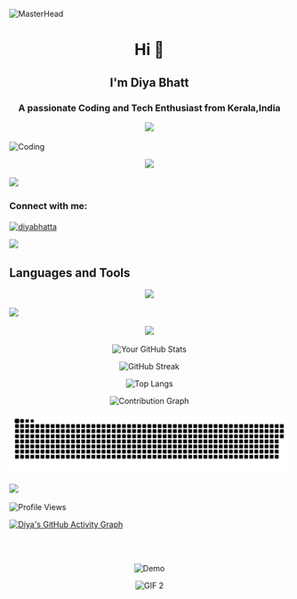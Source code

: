 ![MasterHead](https://camo.githubusercontent.com/32513d20e5de414c6cea5be17236ec60852df5219420cedebada8c556e801e73/68747470733a2f2f6d69722d73332d63646e2d63662e626568616e63652e6e65742f70726f6a6563745f6d6f64756c65732f6d61785f313230302f3135393964373130373031393732352e356639643363376261653633362e676966)
<h1 align="center">Hi 👋</h1> 
<h2 align ="center">I'm Diya Bhatt</h1>
<h3 align="center">A passionate  Coding and Tech Enthusiast from Kerala,India</h3>


 <p align="center"><a href="https://github.com/DIYA-BHATT29/"><img src="https://readme-typing-svg.herokuapp.com?lines=Tech+Enthusiast;Freelancer&center=true&width=500&height=30"></a></p>



<img align="center" alt="Coding"  width="320" src="https://octodex.github.com/images/daftpunktocat-thomas.gif">


 <p align="center"">
<img src="https://media.giphy.com/media/jpVnC65DmYeyRL4LHS/giphy.gif" width="20%">
</p>


<img src="https://user-images.githubusercontent.com/73097560/115834477-dbab4500-a447-11eb-908a-139a6edaec5c.gif"/>

<h3 align="left">Connect with me:</h3>
<p align="left">
<a href="https://linkedin.com/in/diyabhatta" target="blank"><img align="center" src="https://raw.githubusercontent.com/rahuldkjain/github-profile-readme-generator/master/src/images/icons/Social/linked-in-alt.svg" alt="diyabhatta" height="30" width="40" /></a>
</p>

<img src="https://user-images.githubusercontent.com/73097560/115834477-dbab4500-a447-11eb-908a-139a6edaec5c.gif"></a>



<h2 align="left">Languages and Tools</h2>

<p align="center">
  <a href="https://skillicons.dev">
    <img src="https://skillicons.dev/icons?i=react,linkedin,vscode,tailwind,javascript,linux,html,css,python,docker,gcp,git,github,notion,robloxstudio,vscode,arduino,c,github,figma,nodejs,discord&perline=4" />
  </a>
</p>

<img src="https://user-images.githubusercontent.com/73097560/115834477-dbab4500-a447-11eb-908a-139a6edaec5c.gif"></a>

<div align="center">

![](https://quotes-github-readme.vercel.app/api?type=horizontal&theme=dark)


![Your GitHub Stats](https://github-readme-stats.vercel.app/api?username=DIYA-BHATT29&show_icons=true&theme=radical)

![GitHub Streak](https://streak-stats.demolab.com?user=DIYA-BHATT29&theme=radical)

![Top Langs](https://github-readme-stats.vercel.app/api/top-langs/?username=DIYA-BHATT29&layout=compact&theme=radical)

![Contribution Graph](https://ghchart.rshah.org/DIYA-BHATT29)
 
![](https://raw.githubusercontent.com/alvin-dennis/alvin-dennis/master/assets/snake.svg)
</div>
<img src="https://user-images.githubusercontent.com/73097560/115834477-dbab4500-a447-11eb-908a-139a6edaec5c.gif"></a>

![Profile Views](https://komarev.com/ghpvc/?username=DIYA-BHATT29&color=blue)


[![Diya's GitHub Activity Graph](https://github-readme-activity-graph.vercel.app/graph?username=diya-bhatt29&theme=react-dark)](https://github.com/DIYA-BHATT29)

<br>
 
 <div align="center">



<br>
<p align="center">
  <img src="https://user-images.githubusercontent.com/74038190/216644487-64767dbf-3ffd-4a5a-bb44-88f07ea5a31c.gif" alt="Demo"/>
</p>

<div></div>
</div>
<p align="center">
  <img src="https://user-images.githubusercontent.com/74038190/212284158-e840e285-664b-44d7-b79b-e264b5e54825.gif" alt="GIF 2" width="600"/>
</p>

